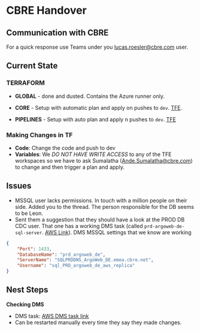 
# CBRE Handover


## Communication with CBRE

For a quick response use Teams under you lucas.roesler@cbre.com user.


## Current State

### **TERRAFORM**

- **GLOBAL** - done and dusted. Contains the Azure runner only.

- **CORE** - Setup with automatic plan and apply on pushes to `dev`. [TFE](https://tfe.cloudeng.cbre.com/app/cbre/workspaces/GDP-Replatform-core-dev).

- **PIPELINES** - Setup with auto plan and apply n pushes to `dev`. [TFE](https://tfe.cloudeng.cbre.com/app/cbre/workspaces/GDP-Replatform-pipelines-dev)

### Making Changes in TF
- **Code**: Change the code and push to dev
- **Variables**: We *DO NOT HAVE WRITE ACCESS* to any of the TFE workspaces so we have to ask Sumalatha (Ande.Sumalatha@cbre.com) to change and then trigger a plan and apply.


## Issues
- MSSQL user lacks permissions. In touch with a million people on their side. Added you to the thread. The person responsible for the DB seems to be Leon.
- Sent them a suggestion that they should have a look at the PROD DB CDC user. That one has a working DMS task (called `prd-argoweb-de-sql-server`. [AWS Link](https://eu-west-2.console.aws.amazon.com/dms/v2/home?region=eu-west-2#endpointDetails/prd-argoweb-de-sql-server)). DMS MSSQL settings that we know are working

```json
{
	"Port": 1433,
	"DatabaseName": "prd_argoweb_de",
	"ServerName": "SQLPRDDNS_ArgoWeb_DE.emea.cbre.net",
	"Username": "sql_PRD_argoweb_de_aws_replica"
}
```

## Nest Steps

**Checking DMS**
- DMS task: [AWS DMS task link](https://eu-west-2.console.aws.amazon.com/dms/v2/home?region=eu-west-2#taskDetails/gdp-replatforming-replication-task-dev)
- Can be restarted manually every time they say they made changes.
